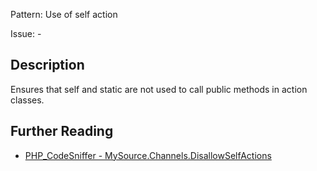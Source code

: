 Pattern: Use of self action

Issue: -

## Description

Ensures that self and static are not used to call public methods in action classes.

## Further Reading

* [PHP_CodeSniffer - MySource.Channels.DisallowSelfActions](https://github.com/PHPCSStandards/PHP_CodeSniffer/blob/master/src/Standards/MySource/Sniffs/Channels/DisallowSelfActionsSniff.php)